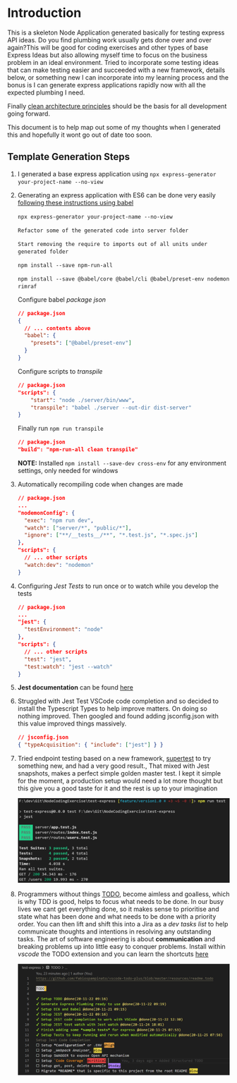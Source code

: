 # Introduction

This is a skeleton Node Application generated basically for testing express API ideas. Do you find plumbing work usually gets done over and over again?This will be good for coding exercises and other types of base Express Ideas but also allowing myself time to focus on the business problem in an ideal environment. Tried to incorporate some testing ideas that can make testing easier and succeeded with a new framework, details below,  or something new I can incorporate into my learning process and the bonus is I can generate express applications rapidly now with all the expected plumbing I need. 

Finally [clean architecture principles](https://medium.com/@danielkao/summary-of-clean-architecture-i-910d1ebdc60b) should be the basis for all development going forward.

This document is to help map out some of my thoughts when I generated this and hopefully it wont go out of date too soon.

## Template Generation Steps

1. I generated a base express application using `npx express-generator your-project-name --no-view`

2. Generating an express application with ES6 can be done very easily [following these instructions using babel](https://www.freecodecamp.org/news/how-to-enable-es6-and-beyond-syntax-with-node-and-express-68d3e11fe1ab/)

   `npx express-generator your-project-name --no-view`

   `Refactor some of the generated code into server folder`

   `Start removing the require to imports out of all units under generated folder`

   `npm install --save npm-run-all`

   `npm install --save @babel/core @babel/cli @babel/preset-env nodemon rimraf`

   Configure babel _package json_

   ```json
   // package.json
   {
     // ... contents above
     "babel": {
       "presets": ["@babel/preset-env"]
     }
   }
   ```

   Configure scripts to _transpile_

   ```json
   // package.json
   "scripts": {
       "start": "node ./server/bin/www",
       "transpile": "babel ./server --out-dir dist-server"
   }

   ```

   Finally run `npm run transpile`

   ```json
   // package.json
   "build": "npm-run-all clean transpile"
   ```

   **NOTE:** Installed `npm install --save-dev cross-env` for any environment settings, only needed for windows

3. Automatically recompiling code when changes are made

   ```json
   // package.json
   ...
   "nodemonConfig": {
     "exec": "npm run dev",
     "watch": ["server/*", "public/*"],
     "ignore": ["**/__tests__/**", "*.test.js", "*.spec.js"]
   },
   "scripts": {
     // ... other scripts
     "watch:dev": "nodemon"
   }
   ```

4. Configuring _Jest Tests_ to run once or to watch while you develop the tests

   ```json
   // package.json
   ...
   "jest": {
     "testEnvironment": "node"
   },
   "scripts": {
     // ... other scripts
     "test": "jest",
     "test:watch": "jest --watch"
   }
   ```

5. **Jest documentation** can be found [here](https://jestjs.io/docs/en/getting-started)

6. Struggled with Jest Test VSCode code completion and so decided to install the Typescript Types to help improve matters. On doing so nothing improved. Then googled and found adding jsconfig.json with this value improved things massively.

   ```json
   // jsconfig.json
   { "typeAcquisition": { "include": ["jest"] } }
   ```

7. Tried endpoint testing based on a new framework, [supertest](https://zellwk.com/blog/endpoint-testing/) to try something new, and had a very good result., That mixed with Jest snapshots, makes a perfect simple golden master test. I kept it simple for the moment, a production setup would need a lot more thought but this give you a good taste for it and the rest is up to your imagination

   <img src="./readme-images/supertest-sample.png" alt="Test output" style="zoom:80%;" />

8. Programmers without things [TODO](https://github.com/fabiospampinato/vscode-todo-plus), become aimless and goalless, which is why TDD is good, helps to focus what needs to be done. In our busy lives we cant get everything done, so it makes sense to prioritise and state what has been done and what needs to be done with a priority order. You can then lift and shift this into a Jira as a *dev tasks list* to help communicate thoughts and intentions in resolving any outstanding tasks. The art of software engineering is about **communication** and breaking problems up into little easy to conquer problems. Install within *vscode* the TODO extension and you can learn the shortcuts [here](https://github.com/fabiospampinato/vscode-todo-plus/blob/master/resources/readme.todo)

   <img src="./readme-images/todo-sample.png" alt="TODO example" style="zoom: 67%;" />

